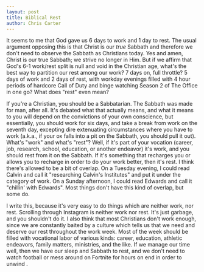```yaml
---
layout: post
title: Biblical Rest
author: Chris Carter
---
```


It seems to me that God gave us 6 days to work and 1 day to rest. The usual argument opposing this is that Christ is our _true_ Sabbath and therefore we don't need to observe the Sabbath as Christians today. Yes and amen, Christ is our true Sabbath; we strive no longer in Him. But if we affirm that God's 6-1 work/rest split is null and void in the Christian age, what's the best way to partition our rest among our work? 7 days on, full throttle? 5 days of work and 2 days of rest, with workday evenings filled with 4 hour periods of hardcore Call of Duty and binge watching Season 2 of The Office in one go? What does "rest" even mean?

If you're a Christian, you should be a Sabbatarian. The Sabbath was made for man, after all. It's debated what that actually means, and what it means to you will depend on the convictions of your own conscience, but essentially, you should work for six days, and take a break from work on the seventh day, excepting dire extenuating circumstances where you have to work (a.k.a., if your ox falls into a pit on the Sabbath, you should pull it out). What's "work" and what's "rest"? Well, if it's part of your vocation (career, job, research, school, education, or another endeavor) it's work, and you should rest from it on the Sabbath. If it's something that recharges you or allows you to recharge in order to do your work better, then it's rest. I think there's allowed to be a bit of overlap. On a Tuesday evening, I could read Calvin and call it "researching Calvin's Institutes" and put it under the category of work. On a Sunday afternoon, I could read Edwards and call it "chillin' with Edwards". Most things don't have this kind of overlap, but some do.

I write this, because it's very easy to do things which are neither work, nor rest. Scrolling through Instagram is neither work nor rest. It's just garbage, and you shouldn't do it. I also think that most Christians don't work enough, since we are constantly baited by a culture which tells us that we need and deserve our rest throughout the work week. Most of the week should be filled with vocational labor of various kinds: career, education, athletic endeavors, family matters, ministries, and the like. If we manage our time well, then we have our sleep and Sabbath to rest, and we don't need to watch football or mess around on Fortnite for hours on end in order to unwind .
